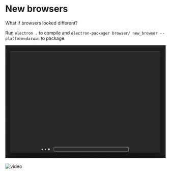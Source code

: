 # New browsers

What if browsers looked different?

Run `electron .` to compile and `electron-packager browser/ new_browser --platform=darwin` to package.

![screenshot](screenshot_new.png)

![video](https://d2w9rnfcy7mm78.cloudfront.net/7751295/original_9751c97a377fadde61a61dcf78bb718b.gif)